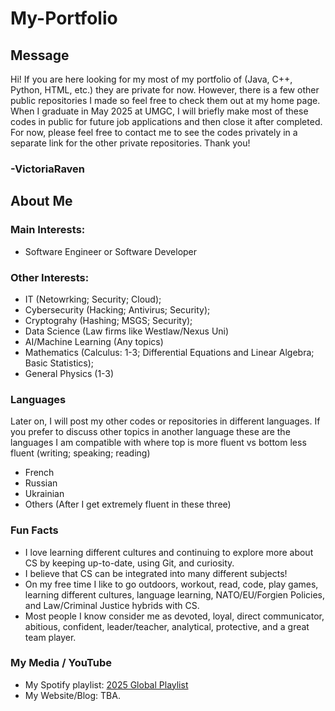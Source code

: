 # My-Portfolio
## Message
Hi! If you are here looking for my most of my portfolio of (Java, C++, Python, HTML, etc.) they are private for now. However, there is a few other public repositories I made so feel free to check them out at my home page. When I graduate in May 2025 at UMGC, I will briefly make most of these codes in public for future job applications and then close it after completed. For now, please feel free to contact me to see the codes privately in a separate link for the other private repositories. Thank you!
### -VictoriaRaven
## About Me
### Main Interests: 
- Software Engineer or Software Developer
### Other Interests:
- IT (Netowrking; Security; Cloud);
- Cybersecurity (Hacking; Antivirus; Security);
- Cryptograhy (Hashing; MSGS; Security);
- Data Science (Law firms like Westlaw/Nexus Uni)
- AI/Machine Learning (Any topics)
- Mathematics (Calculus: 1-3; Differential Equations and Linear Algebra; Basic Statistics);
- General Physics (1-3)
### Languages
Later on, I will post my other codes or repositories in different languages. If you prefer to discuss other topics in another language these are the languages I am compatible with where top is more fluent vs bottom less fluent (writing; speaking; reading)
- French 
- Russian
- Ukrainian
- Others (After I get extremely fluent in these three)
### Fun Facts
- I love learning different cultures and continuing to explore more about CS by keeping up-to-date, using Git, and curiosity.
- I believe that CS can be integrated into many different subjects!
- On my free time I like to go outdoors, workout, read, code, play games, learning different cultures, language learning, NATO/EU/Forgien Policies, and Law/Criminal Justice hybrids with CS.
- Most people I know consider me as devoted, loyal, direct communicator, abitious, confident, leader/teacher, analytical, protective, and a great team player.
### My Media / YouTube
- My Spotify playlist: [2025 Global Playlist](https://open.spotify.com/playlist/71emCwwP5kE4DQTROKiJ3F?si=L1MzHxHYSOqObqqFq-lo_A&pi=Y99IcV4HSBC1_)
- My Website/Blog: TBA.




